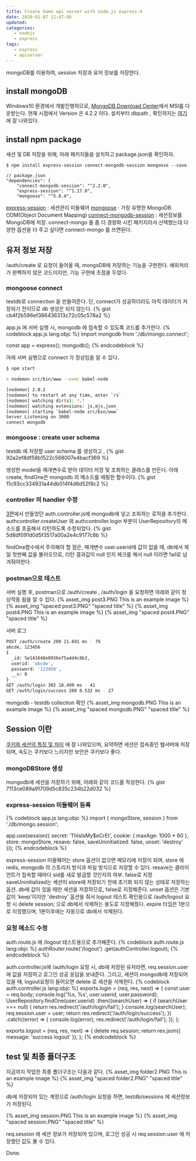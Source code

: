 ```yaml
---
title: Create Game api server with node.js express-4
date: 2020-01-07 12:47:46
updated:
categories:
   - nodejs
   - express
tags:
   - express
   - apiserver
---
```


mongoDB를 이용하여, session 저장과 유저 정보를 저장한다.

<!-- more -->
<!-- toc -->

## install mongoDB
Windows10 환경에서 개발진행하므로, 
[MongoDB Download Center](https://www.mongodb.com/download-center/community)에서 MSI를 다운받는다. 현재 시점에서 Version 은 4.2.2 이다.
설치부터 dbpath , 확인까지는 [여기](https://javacpro.tistory.com/64) 에 잘 나와있다.

## install npm package 
세션 및 DB 저장을 위해, 아래 패키지들을 설치하고 package.json을 확인하자.
```
$ npm install express-session connect-mongodb-session mongoose --save

// package.json
"dependencies": {
    "connect-mongodb-session": "^2.2.0",
    "express-session": "^1.17.0",
    "mongoose": "^5.8.4",
```
[express-session](https://www.npmjs.com/package/express-session) : 세션관리 미들웨어
[mongoose](https://mongoosejs.com/) : 가장 유명한 MongoDB ODM(Object Document Mapping)
[connect-mongodb-session](https://github.com/mongodb-js/connect-mongodb-session#readme) : 세션정보를 MongoDB에 저장. connect-mongo 를 좀 더 경량화 시킨 패키지라서 선택했는데 다양한 옵션을 더 주고 싶다면 connect-mongo 를 쓰면된다.

## 유저 정보 저장
/auth/create 로 요청이 들어올 때, mongoDB에 저장하는 기능을 구현한다.
예외처리가 완벽하지 않은 코드이지만, 기능 구현에 초점을 두었다.

### mongoose connect
testdb로 connection 을 만들어준다.
단, connect가 성공하더라도 아직 데이터가 저장되기 전이므로 db 생성은 되지 않는다.
{% gist cb4f2b596ef386436313c72c05c578a2 %}

app.js 에 서버 실행 시, mongodb 에 접속할 수 있도록 코드를 추가한다.
{% codeblock app.js lang:objc %}
import mongodb from './db/mongo.connect';

const app = express();
mongodb();
{% endcodeblock %}

아래 서버 실행으로 connect 가 정상임을 알 수 있다.
``` bash
$ npm start

> nodemon src/bin/www --exec babel-node

[nodemon] 2.0.2
[nodemon] to restart at any time, enter `rs`
[nodemon] watching dir(s): *.*
[nodemon] watching extensions: js,mjs,json
[nodemon] starting `babel-node src/bin/www`
Server Listening on 3000
connect mongodb
```

### mongoose : create user schema
testdb 에 저장할 user schema 를 생성하고 , 
{% gist 92a2ef8df58b1522c568007e4bacf369 %}

생성한 model을 매개변수로 받아 데이터 저장 및 조회하는 클래스를 만든다.
아래 create, findOne은 mongodb 의 메소드를 매핑한 함수이다.
{% gist 11c93cc334931a44db014f4d6d52f8c2 %}

### controller 의 handler 수정
[3편](https://akanamed.github.io/2020/01/06/Create-Game-api-server-with-node-js-express-3/)에서 만들었던 auth.controller.js에 mongodb에 넣고 조회하는 로직을 추가한다.
authcontroller.createUser 와 authcontroller.login 부분이 UserRepository의 메소드를 호출해서
리턴하도록 수정되었다.
{% gist 5d8df091d0d5f3517a00a2e4c9177c8b %}

findOne함수에서 주의해야 할 점은, 매개변수 user.userid에 값이 없을 때,
db에서 제일 첫번째 값을 불러오므로, 리턴 결과값이 null 인지 체크를 해서 
null 이라면 fail로 넘겨줘야한다.

### postman으로 테스트
서버 실행 후, postman으로 /auth/create , /auth/login 을 요청하면
아래와 같이 정상작동 됨을 알 수 있다.
{% asset_img post3.PNG This is an example image %}
{% asset_img "spaced post3.PNG" "spaced title" %}
{% asset_img post4.PNG This is an example image %}
{% asset_img "spaced post4.PNG" "spaced title" %}

서버 로그
``` bash
POST /auth/create 200 21.691 ms - 79
abcde, 123456
{
  _id: 5e141648e0936e75a4d4c8b3,
  userid: 'abcde',
  password: '123456',
  __v: 0
}
GET /auth/login 302 18.499 ms - 41
GET /auth/login/success 200 0.532 ms - 27
```

mongodb - testdb collection 확인
{% asset_img mongodb.PNG This is an example image %}
{% asset_img "spaced mongodb.PNG" "spaced title" %}

## Session 이란
[쿠키와 세션의 특징 및 차이](https://hahahoho5915.tistory.com/32) 에 잘 나와있으며,
요약하면 세션은 접속중인 웹서버에 저장되며, 속도는 쿠키보다 느리지만 보안은 쿠키보다 좋다.

### mongoDBStore 생성
mongodb에 세션을 저장하기 위해, 아래와 같이 코드를 작성한다.
{% gist 7113ce089a91709d5c835c234b22d032 %}

### express-session 미들웨어 등록
{% codeblock app.js lang:objc %}
import { mongoStore, session } from './db/mongo.session';

app.use(session({
    secret: 'ThIsIsMy$eCrEt',
    cookie: {
        maxAge: 1000 * 60
    },
    store: mongoStore,
    resave: false,
    saveUninitialized: false,
    unset: 'destroy'
}));
{% endcodeblock %}

express-session 미들웨어는 store 옵션이 없으면 메모리에 저장이 되며,
store 에 redis, mongodb 의 스토리지 방식과 파일 방식으로 저장할 수 있다.
resave는 클라이언트가 접속할 때마다 sid를 새로 발급할 것인지의 여부. false로 지정
saveUninitialized는 세션이 store에 저장되기 전에 초기화 되지 않는 상태로 저장하는 옵션.
db에 값이 있을 때만 세션을 저장하므로, false로 지정해준다.
unset 옵션은 기본값이 'keep'이지만 'destroy' 옵션을 줘서 logout 테스트 확인용으로 
/auth/logout 요청 시 delete session; 으로 db에서 삭제하는 용도로 지정해줬다.
expire 타임은 1분으로 지정했으며, 1분이후에는 자동으로 db에서 삭제된다.

### 요청 메소드 수정
auth.route.js 에 /logout 테스트용으로 추가해준다.
{% codeblock auth.route.js lang:objc %}
authRouter.route('/logout')
    .get(authController.logout);
{% endcodeblock %}


auth.controller.js에 /auth/login 요청 시, db에 저장된 유저라면, 
req.session.user에 값을 저장하고 로그인 성공 응답을 보내준다.
그리고, 세션이 mongodb에 저장되어 있을 때, logout요청이 들어오면 delete 로 세션을 삭제한다.
{% codeblock auth.controller.js lang:objc %}
exports.login = (req, res, next) => {
    const user = req.body;
    console.log('%s, %s', user.userid, user.password);
    UserRepository.findOne(user.userid)
        .then((searchUser) => {
            if (searchUser === null) {
                return res.redirect('/auth/login/fail');
            }
            console.log(searchUser);
            req.session.user = user;
            return res.redirect('/auth/login/success');
        })
        .catch((error) => {
            console.log(error);
            res.redirect('/auth/login/fail');
        });
};

exports.logout = (req, res, next) => {
    delete req.session;
    return res.json({
        message: 'success logout'
    });
};
{% endcodeblock %}

## test 및 최종 폴더구조
지금까지 작업한 최종 폴더구조는 다음과 같다.
{% asset_img folder2.PNG This is an example image %}
{% asset_img "spaced folder2.PNG" "spaced title" %}

db에 저장되어 있는 계정으로 /auth/login 요청을 하면, testdb/sessions 에 
세션정보가 저장된다.

{% asset_img session.PNG This is an example image %}
{% asset_img "spaced session.PNG" "spaced title" %}

req.session 에 세션 정보가 저장되어 있으며, 
로그인 성공 시 req.session.user 에 저장했던 값도 볼 수 있다.


Done.